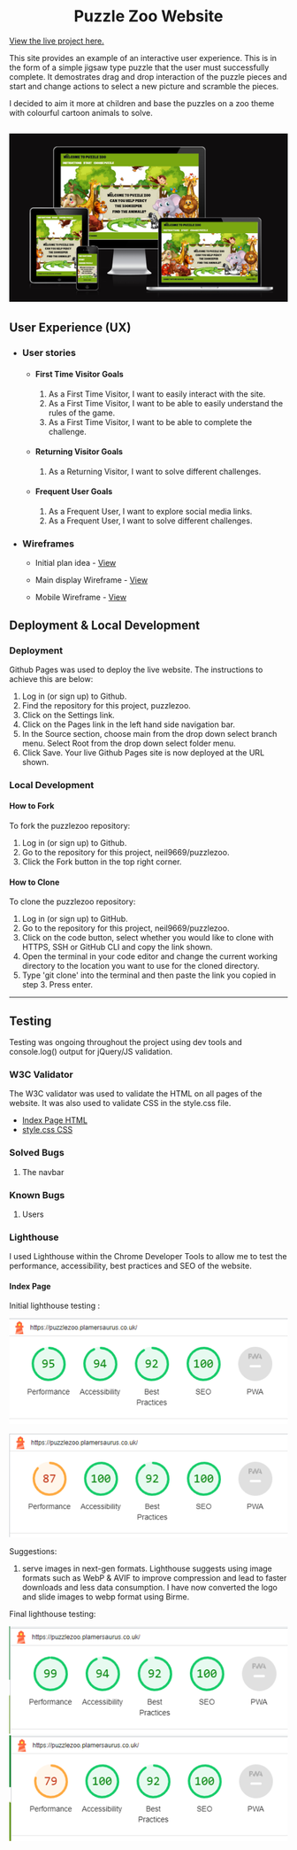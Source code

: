 <h1 align="center">Puzzle Zoo Website</h1>

[View the live project here.](https://puzzlezoo.plamersaurus.co.uk)

This site provides an example of an interactive user experience.  This is in the form of a simple jigsaw type puzzle that the user must successfully complete.  It demostrates drag and drop interaction of the puzzle pieces and start and change actions to select a new picture and scramble the pieces.

I decided to aim it more at children and base the puzzles on a zoo theme with colourful cartoon animals to solve.

<h2 align="center"><img src="docs/responsive.PNG"></h2>

## User Experience (UX)

-   ### User stories

    -   #### First Time Visitor Goals

        1. As a First Time Visitor, I want to easily interact with the site.
        2. As a First Time Visitor, I want to be able to easily understand the rules of the game.
        3. As a First Time Visitor, I want to be able to complete the challenge.

    -   #### Returning Visitor Goals

        1. As a Returning Visitor, I want to solve different challenges.

    -   #### Frequent User Goals
        1. As a Frequent User, I want to explore social media links.
        2. As a Frequent User, I want to solve different challenges.

*   ### Wireframes

    -   Initial plan idea - [View](docs/initialdesigns.jpg)

    -   Main display Wireframe - [View]()

    -   Mobile Wireframe - [View]()


## Deployment & Local Development

### Deployment

Github Pages was used to deploy the live website. The instructions to achieve this are below:

1. Log in (or sign up) to Github.
2. Find the repository for this project, puzzlezoo.
3. Click on the Settings link.
4. Click on the Pages link in the left hand side navigation bar.
5. In the Source section, choose main from the drop down select branch menu. Select Root from the drop down select folder menu.
6. Click Save. Your live Github Pages site is now deployed at the URL shown.

### Local Development

#### How to Fork

To fork the puzzlezoo repository:

1. Log in (or sign up) to Github.
2. Go to the repository for this project, neil9669/puzzlezoo.
3. Click the Fork button in the top right corner.

#### How to Clone

To clone the puzzlezoo repository:

1. Log in (or sign up) to GitHub.
2. Go to the repository for this project, neil9669/puzzlezoo.
3. Click on the code button, select whether you would like to clone with HTTPS, SSH or GitHub CLI and copy the link shown.
4. Open the terminal in your code editor and change the current working directory to the location you want to use for the cloned directory.
5. Type 'git clone' into the terminal and then paste the link you copied in step 3. Press enter.

- - -

## Testing

Testing was ongoing throughout the project using dev tools and console.log() output for jQuery/JS validation.


### W3C Validator

The W3C validator was used to validate the HTML on all pages of the website. It was also used to validate CSS in the style.css file.

* [Index Page HTML](docs/testing/w3c/)
* [style.css CSS](docs/testing/w3c/)

### Solved Bugs

1. The navbar 

### Known Bugs

1. Users 

### Lighthouse

I used Lighthouse within the Chrome Developer Tools to allow me to test the performance, accessibility, best practices and SEO of the website.

#### Index Page

Initial lighthouse testing :

![desktop](docs/testing/lighthouse/lighthouse-main.png) 

![mobile](docs/testing/lighthouse/lighthouse-mob.png)

Suggestions:

1. serve images in next-gen formats. Lighthouse suggests using image formats such as WebP & AVIF to improve compression and lead to faster downloads and less data consumption.  I have now converted the logo and slide images to webp format using Birme.

Final lighthouse testing:

![Final Lighthouse Testing for Desktop](docs/testing/lighthouse/lighthouse-main-final.png)
![Final Lighthouse Testing for Mobile](docs/testing/lighthouse/lighthouse-mob-final.png)

